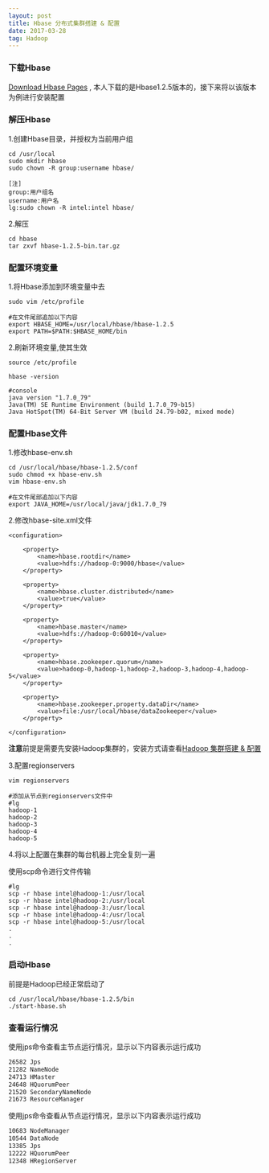 ```yaml
---
layout: post
title: Hbase 分布式集群搭建 & 配置
date: 2017-03-28
tag: Hadoop
---
```


### 下载Hbase

[Download Hbase Pages](http://www.apache.org/dyn/closer.cgi/hbase/) , 本人下载的是Hbase1.2.5版本的，接下来将以该版本为例进行安装配置

### 解压Hbase

1.创建Hbase目录，并授权为当前用户组

```shell
cd /usr/local
sudo mkdir hbase
sudo chown -R group:username hbase/ 

[注]
group:用户组名
username:用户名
lg:sudo chown -R intel:intel hbase/ 
```

2.解压

```shell
cd hbase
tar zxvf hbase-1.2.5-bin.tar.gz 
```

### 配置环境变量

1.将Hbase添加到环境变量中去

```shell
sudo vim /etc/profile

#在文件尾部追加以下内容
export HBASE_HOME=/usr/local/hbase/hbase-1.2.5
export PATH=$PATH:$HBASE_HOME/bin
```

2.刷新环境变量,使其生效

```shell
source /etc/profile

hbase -version

#console
java version "1.7.0_79"
Java(TM) SE Runtime Environment (build 1.7.0_79-b15)
Java HotSpot(TM) 64-Bit Server VM (build 24.79-b02, mixed mode)
```

### 配置Hbase文件

1.修改hbase-env.sh

```shell
cd /usr/local/hbase/hbase-1.2.5/conf
sudo chmod +x hbase-env.sh
vim hbase-env.sh

#在文件尾部追加以下内容
export JAVA_HOME=/usr/local/java/jdk1.7.0_79
```

2.修改hbase-site.xml文件

```shell
<configuration>

    <property>
        <name>hbase.rootdir</name>
        <value>hdfs://hadoop-0:9000/hbase</value>
    </property>

    <property>
        <name>hbase.cluster.distributed</name>
        <value>true</value>
    </property>

    <property>
        <name>hbase.master</name>
        <value>hdfs://hadoop-0:60010</value>
    </property>

    <property>
        <name>hbase.zookeeper.quorum</name>
        <value>hadoop-0,hadoop-1,hadoop-2,hadoop-3,hadoop-4,hadoop-5</value>
    </property>

    <property>
        <name>hbase.zookeeper.property.dataDir</name>
        <value>file:/usr/local/hbase/dataZookeeper</value>
    </property>

</configuration>
```

**注意**前提是需要先安装Hadoop集群的，安装方式请查看[Hadoop 集群搭建 & 配置](http://pnoker.top/2017/03/Hadoop%E6%90%AD%E5%BB%BA&%E9%85%8D%E7%BD%AE/)

3.配置regionservers

```shell
vim regionservers

#添加从节点到regionservers文件中
#lg
hadoop-1
hadoop-2
hadoop-3
hadoop-4
hadoop-5
```

4.将以上配置在集群的每台机器上完全复刻一遍

使用scp命令进行文件传输

```shell
#lg
scp -r hbase intel@hadoop-1:/usr/local
scp -r hbase intel@hadoop-2:/usr/local
scp -r hbase intel@hadoop-3:/usr/local
scp -r hbase intel@hadoop-4:/usr/local
scp -r hbase intel@hadoop-5:/usr/local
.
.
.

```

### 启动Hbase

前提是Hadoop已经正常启动了

```shell
cd /usr/local/hbase/hbase-1.2.5/bin
./start-hbase.sh
```

### 查看运行情况

使用jps命令查看主节点运行情况，显示以下内容表示运行成功

```txt
26582 Jps
21282 NameNode
24713 HMaster
24648 HQuorumPeer
21520 SecondaryNameNode
21673 ResourceManager
```

使用jps命令查看从节点运行情况，显示以下内容表示运行成功

```txt
10683 NodeManager
10544 DataNode
13385 Jps
12222 HQuorumPeer
12348 HRegionServer
```

